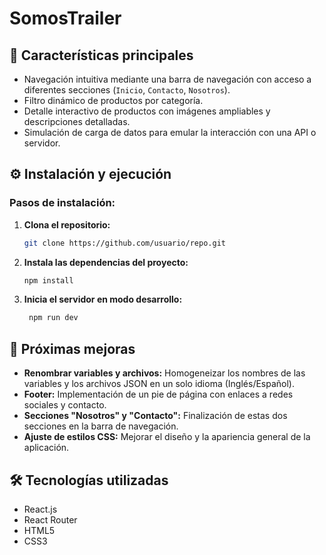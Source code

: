 # **SomosTrailer**

## **🚀 Características principales**
- Navegación intuitiva mediante una barra de navegación con acceso a diferentes secciones (`Inicio`, `Contacto`, `Nosotros`).
- Filtro dinámico de productos por categoría.
- Detalle interactivo de productos con imágenes ampliables y descripciones detalladas.
- Simulación de carga de datos para emular la interacción con una API o servidor.

## **⚙️ Instalación y ejecución**

### **Pasos de instalación:**
1. **Clona el repositorio:**
   ```bash
   git clone https://github.com/usuario/repo.git
2. **Instala las dependencias del proyecto:**
   ```bash
   npm install
3. **Inicia el servidor en modo desarrollo:**
   ```bash
    npm run dev


## **🌟 Próximas mejoras**
- **Renombrar variables y archivos:** Homogeneizar los nombres de las variables y los archivos JSON en un solo idioma (Inglés/Español).
- **Footer:** Implementación de un pie de página con enlaces a redes sociales y contacto.
- **Secciones "Nosotros" y "Contacto":** Finalización de estas dos secciones en la barra de navegación.
- **Ajuste de estilos CSS:** Mejorar el diseño y la apariencia general de la aplicación.

## **🛠️ Tecnologías utilizadas**
- React.js
- React Router
- HTML5
- CSS3